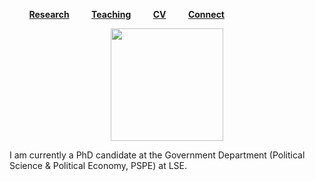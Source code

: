 &nbsp; &nbsp; &nbsp; &nbsp; [**Research**](Research.md) &nbsp; &nbsp; &nbsp; &nbsp; [**Teaching**](Teaching.md) &nbsp; &nbsp; &nbsp; &nbsp; [**CV**](CV.pdf) &nbsp; &nbsp; &nbsp; &nbsp; [**Connect**](Connect.md)
<p align="center"><img src="sehoof.jpg" width="180"></p>  
I am currently a PhD candidate at the Government Department (Political Science & Political Economy, PSPE) at LSE.
